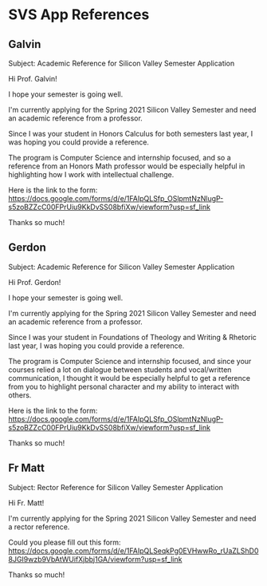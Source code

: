 # SVS App References

## Galvin
Subject: Academic Reference for Silicon Valley Semester Application

Hi Prof. Galvin! 

I hope your semester is going well.

I'm currently applying for the Spring 2021 Silicon Valley Semester and need an academic reference from a professor.

Since I was your student in Honors Calculus for both semesters last year, I was hoping you could provide a reference. 

The program is Computer Science and internship focused, and so a reference from an Honors Math professor would be especially helpful in highlighting how I work with intellectual challenge.

Here is the link to the form:
https://docs.google.com/forms/d/e/1FAIpQLSfp_OSlpmtNzNlugP-s5zoBZZcC00FPrUiu9KkDvSS08bfiXw/viewform?usp=sf_link

Thanks so much!


## Gerdon
Subject: Academic Reference for Silicon Valley Semester Application

Hi Prof. Gerdon!

I hope your semester is going well.

I'm currently applying for the Spring 2021 Silicon Valley Semester and need an academic reference from a professor.

Since I was your student in Foundations of Theology and Writing & Rhetoric last year, I was hoping you could provide a reference. 

The program is Computer Science and internship focused, and since your courses relied a lot on dialogue between students and vocal/written communication, I thought it would be especially helpful to get a reference from you to highlight personal character and my ability to interact with others.

Here is the link to the form:
https://docs.google.com/forms/d/e/1FAIpQLSfp_OSlpmtNzNlugP-s5zoBZZcC00FPrUiu9KkDvSS08bfiXw/viewform?usp=sf_link

Thanks so much!

## Fr Matt
Subject: Rector Reference for Silicon Valley Semester Application


Hi Fr. Matt!

I'm currently applying for the Spring 2021 Silicon Valley Semester and need a rector reference. 

Could you please fill out this form:  
https://docs.google.com/forms/d/e/1FAIpQLSeqkPg0EVHwwRo_rUaZLShD08JGI9wzb9VbAtWUifXjbbj1GA/viewform?usp=sf_link

Thanks so much!